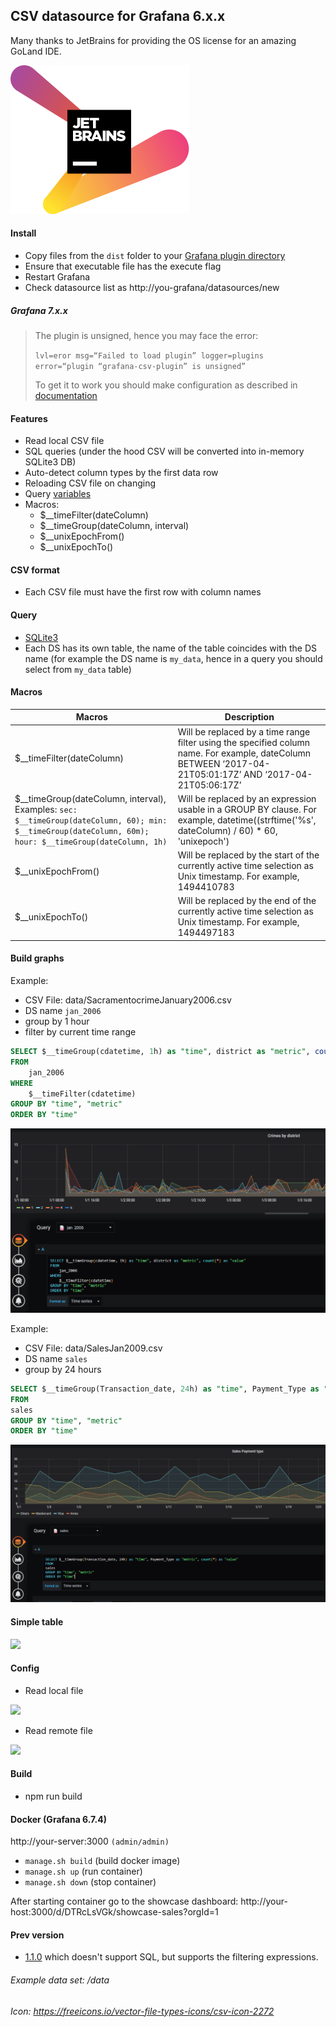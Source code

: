 ## CSV datasource for Grafana 6.x.x

Many thanks to JetBrains for providing the OS license for an amazing GoLand IDE.

[![JetBrains logo](./jetbrains-variant-2.svg)](https://www.jetbrains.com/?from=grafana-csv-plugin)

#### Install
- Copy files from the `dist` folder to your [Grafana plugin directory](https://grafana.com/docs/grafana/latest/plugins/installation/#grafana-plugin-directory)
- Ensure that executable file has the execute flag
- Restart Grafana
- Check datasource list as http://you-grafana/datasources/new

##### Grafana 7.x.x
> The plugin is unsigned, hence you may face the error:
>
> `lvl=eror msg=“Failed to load plugin” logger=plugins error=“plugin “grafana-csv-plugin” is unsigned”`
>
> To get it to work you should make configuration as described in [documentation](https://grafana.com/docs/grafana/latest/installation/configuration/#allow-loading-unsigned-plugins)

#### Features
- Read local CSV file
- SQL queries (under the hood CSV will be converted into in-memory SQLite3 DB)
- Auto-detect column types by the first data row
- Reloading CSV file on changing
- Query [variables](https://grafana.com/docs/grafana/latest/variables/templates-and-variables/)
- Macros:
  * $__timeFilter(dateColumn)
  * $__timeGroup(dateColumn, interval)
  * $__unixEpochFrom()
  * $__unixEpochTo()

#### CSV format
- Each CSV file must have the first row with column names

#### Query
- [SQLite3](https://www.sqlite.org/index.html)
- Each DS has its own table, the name of the table coincides with the DS name (for example the DS name is `my_data`, hence in a query you should select from `my_data` table)

#### Macros

| Macros                             | Description                               |
|------------------------------------|-------------------------------------------|
| $__timeFilter(dateColumn)          | Will be replaced by a time range filter using the specified column name. For example, dateColumn BETWEEN ‘2017-04-21T05:01:17Z’ AND ‘2017-04-21T05:06:17Z’ |
| $__timeGroup(dateColumn, interval), Examples: `sec: $__timeGroup(dateColumn, 60); min: $__timeGroup(dateColumn, 60m); hour: $__timeGroup(dateColumn, 1h)` | Will be replaced by an expression usable in a GROUP BY clause. For example, datetime((strftime('%s', dateColumn) / 60) * 60, 'unixepoch') |
| $__unixEpochFrom()                 | Will be replaced by the start of the currently active time selection as Unix timestamp. For example, 1494410783 |
| $__unixEpochTo()                   | Will be replaced by the end of the currently active time selection as Unix timestamp. For example, 1494497183 |

#### Build graphs

Example:

- CSV File: data/SacramentocrimeJanuary2006.csv
- DS name `jan_2006`
- group by 1 hour
- filter by current time range

```sql
SELECT $__timeGroup(cdatetime, 1h) as "time", district as "metric", count(*) as "value"
FROM
    jan_2006
WHERE
    $__timeFilter(cdatetime)
GROUP BY "time", "metric"
ORDER BY "time"
```

![](doc/image/graph1.png)


Example:

- CSV File: data/SalesJan2009.csv
- DS name `sales`
- group by 24 hours

```sql
SELECT $__timeGroup(Transaction_date, 24h) as "time", Payment_Type as "metric", count(*) as "value"
FROM
sales
GROUP BY "time", "metric"
ORDER BY "time"
```

![](./doc/image/graph2.png)

#### Simple table

![](./doc/image/grid.png)

#### Config
- Read local file

![](./doc/image/config_local.png)

- Read remote file

![](./doc/image/config_sftp.png)

#### Build
- npm run build

#### Docker (Grafana 6.7.4)

http://your-server:3000 `(admin/admin)`

- `manage.sh build` (build docker image)
- `manage.sh up` (run container)
- `manage.sh down` (stop container)

After starting container go to the showcase dashboard:
http://your-host:3000/d/DTRcLsVGk/showcase-sales?orgId=1

#### Prev version
- [1.1.0](https://github.com/paveldanilin/grafana-csv-plugin/tree/1.1.0) which doesn't support SQL, but supports the filtering expressions.


###### Example data set: /data
###### Icon: https://freeicons.io/vector-file-types-icons/csv-icon-2272
